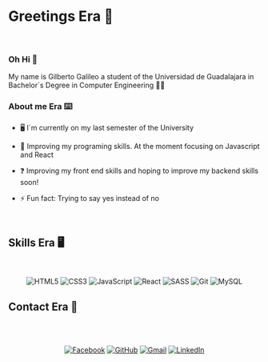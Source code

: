 # Greetings Era 🤚   

<br>

### Oh Hi 👋
My name is Gilberto Galileo a student of the Universidad de Guadalajara in Bachelor´s Degree in Computer Engineering 💎✨  
  



### About me Era ⌨️  

- 🖥️ I´m currently on my last semester of the University    
  

- 🌱 Improving my programing skills. At the moment focusing on Javascript and React 
  

- ❓ Improving my front end skills and hoping to improve my backend skills soon!  
  

- ⚡ Fun fact: Trying to say yes instead of no   
  

<br>  


## Skills Era 🖥️
  
<div align="center">  

<br>

![HTML5](https://img.shields.io/badge/html5-%23E34F26.svg?style=for-the-badge&logo=html5&logoColor=white)
![CSS3](https://img.shields.io/badge/css3-%231572B6.svg?style=for-the-badge&logo=css3&logoColor=white)
![JavaScript](https://img.shields.io/badge/javascript-%23323330.svg?style=for-the-badge&logo=javascript&logoColor=%23F7DF1E)
![React](https://img.shields.io/badge/react-%2320232a.svg?style=for-the-badge&logo=react&logoColor=%2361DAFB)
![SASS](https://img.shields.io/badge/SASS-hotpink.svg?style=for-the-badge&logo=SASS&logoColor=white)
![Git](https://img.shields.io/badge/git-%23F05033.svg?style=for-the-badge&logo=git&logoColor=white)
![MySQL](https://img.shields.io/badge/mysql-4479A1.svg?style=for-the-badge&logo=mysql&logoColor=white)

 <!--!
 [NodeJS](https://img.shields.io/badge/node.js-6DA55F?style=for-the-badge&logo=node.js&logoColor=white)
 ![PHP](https://img.shields.io/badge/php-%23777BB4.svg?style=for-the-badge&logo=php&logoColor=white)
 ![Python](https://img.shields.io/badge/python-3670A0?style=for-the-badge&logo=python&logoColor=ffdd54)
 -->

</div>

## Contact Era 📧

<br>


<div align="center">  

<br>

[![Facebook](https://img.shields.io/badge/Facebook-%231877F2.svg?style=for-the-badge&logo=Facebook&logoColor=white)](https://www.facebook.com/gilbertogalileo.galangonzalez)
[![GitHub](https://img.shields.io/badge/github-%23121011.svg?style=for-the-badge&logo=github&logoColor=white)](https://github.com/iBlueKnight-92)
[![Gmail](https://img.shields.io/badge/Gmail-D14836?style=for-the-badge&logo=gmail&logoColor=white)](https://mail.google.com/mail/u/0/?tab=rm&ogbl#inbox)
[![LinkedIn](https://img.shields.io/badge/linkedin-%230077B5.svg?style=for-the-badge&logo=linkedin&logoColor=white)](https://www.linkedin.com/in/gilberto-galan/)
 
</div>
